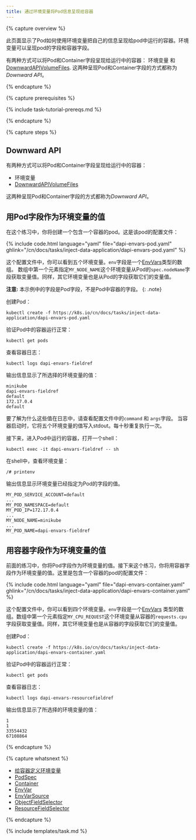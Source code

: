 ```yaml
---
title: 通过环境变量将Pod信息呈现给容器
---
```


{% capture overview %}

此页面显示了Pod如何使用环境变量把自己的信息呈现给pod中运行的容器。环境变量可以呈现pod的字段和容器字段。

有两种方式可以将Pod和Container字段呈现给运行中的容器：
环境变量 和[DownwardAPIVolumeFiles](/docs/api-reference/{{page.version}}/#downwardapivolumefile-v1-core).
这两种呈现Pod和Container字段的方式都称为*Downward API*。

{% endcapture %}


{% capture prerequisites %}

{% include task-tutorial-prereqs.md %}

{% endcapture %}


{% capture steps %}

## Downward API

有两种方式可以将Pod和Container字段呈现给运行中的容器：

* 环境变量
* [DownwardAPIVolumeFiles](/docs/api-reference/{{page.version}}/#downwardapivolumefile-v1-core)

这两种呈现Pod和Container字段的方式都称为*Downward API*。


## 用Pod字段作为环境变量的值

在这个练习中，你将创建一个包含一个容器的pod。这是该pod的配置文件：

{% include code.html language="yaml" file="dapi-envars-pod.yaml" ghlink="/cn/docs/tasks/inject-data-application/dapi-envars-pod.yaml" %}

这个配置文件中，你可以看到五个环境变量。`env`字段是一个[EnvVars](/docs/api-reference/{{page.version}}/#envvar-v1-core)类型的数组。
数组中第一个元素指定`MY_NODE_NAME`这个环境变量从Pod的`spec.nodeName`字段获取变量值。同样，其它环境变量也是从Pod的字段获取它们的变量值。

**注意:** 本示例中的字段是Pod字段，不是Pod中容器的字段。
{: .note}

创建Pod：

```shell
kubectl create -f https://k8s.io/cn/docs/tasks/inject-data-application/dapi-envars-pod.yaml
```

验证Pod中的容器运行正常：

```
kubectl get pods
```

查看容器日志：

```
kubectl logs dapi-envars-fieldref
```

输出信息显示了所选择的环境变量的值：

```
minikube
dapi-envars-fieldref
default
172.17.0.4
default
```

要了解为什么这些值在日志中，请查看配置文件中的`command` 和 `args`字段。 当容器启动时，它将五个环境变量的值写入stdout。每十秒重复执行一次。

接下来，进入Pod中运行的容器，打开一个shell：

```
kubectl exec -it dapi-envars-fieldref -- sh
```

在shell中，查看环境变量：

```
/# printenv
```

输出信息显示环境变量已经指定为Pod的字段的值。

```
MY_POD_SERVICE_ACCOUNT=default
...
MY_POD_NAMESPACE=default
MY_POD_IP=172.17.0.4
...
MY_NODE_NAME=minikube
...
MY_POD_NAME=dapi-envars-fieldref
```

## 用容器字段作为环境变量的值

前面的练习中，你将Pod字段作为环境变量的值。接下来这个练习，你将用容器字段作为环境变量的值。这里是包含一个容器的pod的配置文件：

{% include code.html language="yaml" file="dapi-envars-container.yaml" ghlink="/cn/docs/tasks/inject-data-application/dapi-envars-container.yaml" %}

这个配置文件中，你可以看到四个环境变量。`env`字段是一个[EnvVars](/docs/api-reference/{{page.version}}/#envvar-v1-core)
类型的数组。数组中第一个元素指定`MY_CPU_REQUEST`这个环境变量从容器的`requests.cpu`字段获取变量值。同样，其它环境变量也是从容器的字段获取它们的变量值。

创建Pod：

```shell
kubectl create -f https://k8s.io/cn/docs/tasks/inject-data-application/dapi-envars-container.yaml
```

验证Pod中的容器运行正常：

```
kubectl get pods
```

查看容器日志：

```
kubectl logs dapi-envars-resourcefieldref
```

输出信息显示了所选择的环境变量的值：

```
1
1
33554432
67108864
```

{% endcapture %}

{% capture whatsnext %}

* [给容器定义环境变量](/docs/tasks/configure-pod-container/define-environment-variable-container/)
* [PodSpec](/docs/api-reference/{{page.version}}/#podspec-v1-core)
* [Container](/docs/api-reference/{{page.version}}/#container-v1-core)
* [EnvVar](/docs/api-reference/{{page.version}}/#envvar-v1-core)
* [EnvVarSource](/docs/api-reference/{{page.version}}/#envvarsource-v1-core)
* [ObjectFieldSelector](/docs/api-reference/{{page.version}}/#objectfieldselector-v1-core)
* [ResourceFieldSelector](/docs/api-reference/{{page.version}}/#resourcefieldselector-v1-core)

{% endcapture %}


{% include templates/task.md %}
